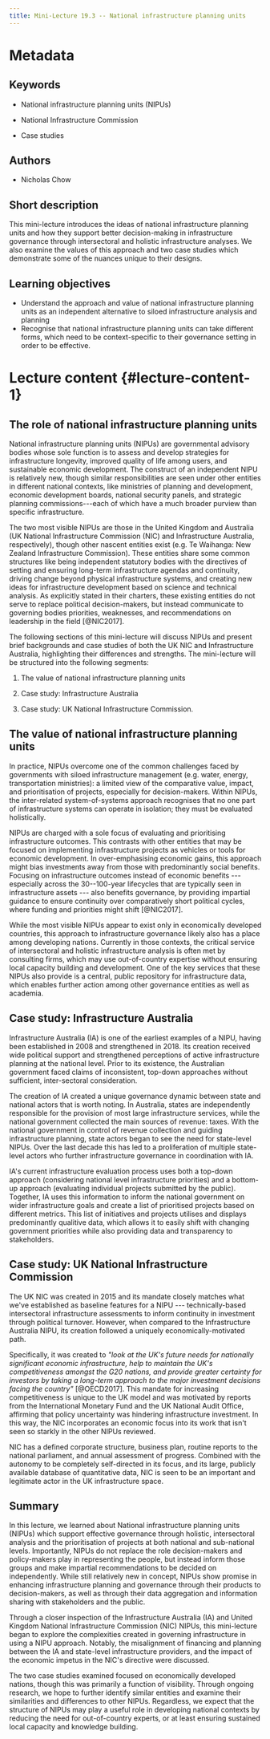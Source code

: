 ```yaml
---
title: Mini-Lecture 19.3 -- National infrastructure planning units
---
```


# Metadata 

## Keywords

-   National infrastructure planning units (NIPUs)

-   National Infrastructure Commission

-   Case studies

## Authors

-   Nicholas Chow

## Short description

This mini-lecture introduces the ideas of national infrastructure
planning units and how they support better decision-making in
infrastructure governance through intersectoral and holistic
infrastructure analyses. We also examine the values of this approach and
two case studies which demonstrate some of the nuances unique to their
designs.

## Learning objectives 

-   Understand the approach and value of national infrastructure
    planning units as an independent alternative to siloed
    infrastructure analysis and planning
-   Recognise that national infrastructure planning units can take
    different forms, which need to be context-specific to their
    governance setting in order to be effective.

# Lecture content  {#lecture-content-1}

## The role of national infrastructure planning units

National infrastructure planning units (NIPUs) are governmental advisory
bodies whose sole function is to assess and develop strategies for
infrastructure longevity, improved quality of life among users, and
sustainable economic development. The construct of an independent NIPU
is relatively new, though similar responsibilities are seen under other
entities in different national contexts, like ministries of planning and
development, economic development boards, national security panels, and
strategic planning commissions---each of which have a much broader
purview than specific infrastructure.

The two most visible NIPUs are those in the United Kingdom and Australia
(UK National Infrastructure Commission (NIC) and Infrastructure
Australia, respectively), though other nascent entities exist (e.g. Te
Waihanga: New Zealand Infrastructure Commission). These entities share
some common structures like being independent statutory bodies with the
directives of setting and ensuring long-term infrastructure agendas and
continuity, driving change beyond physical infrastructure systems, and
creating new ideas for infrastructure development based on science and
technical analysis. As explicitly stated in their charters, these
existing entities do not serve to replace political decision-makers, but
instead communicate to governing bodies priorities, weaknesses, and
recommendations on leadership in the field [@NIC2017].

The following sections of this mini-lecture will discuss NIPUs and
present brief backgrounds and case studies of both the UK NIC and
Infrastructure Australia, highlighting their differences and strengths.
The mini-lecture will be structured into the following segments:

1)  The value of national infrastructure planning units

2)  Case study: Infrastructure Australia

3)  Case study: UK National Infrastructure Commission.

## The value of national infrastructure planning units

In practice, NIPUs overcome one of the common challenges faced by
governments with siloed infrastructure management (e.g. water, energy,
transportation ministries): a limited view of the comparative value,
impact, and prioritisation of projects, especially for decision-makers.
Within NIPUs, the inter-related system-of-systems approach recognises
that no one part of infrastructure systems can operate in isolation;
they must be evaluated holistically.

NIPUs are charged with a sole focus of evaluating and prioritising
infrastructure outcomes. This contrasts with other entities that may be
focused on implementing infrastructure projects as vehicles or tools for
economic development. In over-emphasising economic gains, this approach
might bias investments away from those with predominantly social
benefits. Focusing on infrastructure outcomes instead of economic
benefits --- especially across the 30--100-year lifecycles that are
typically seen in infrastructure assets --- also benefits governance, by
providing impartial guidance to ensure continuity over comparatively
short political cycles, where funding and priorities might shift
[@NIC2017].

While the most visible NIPUs appear to exist only in economically
developed countries, this approach to infrastructure governance likely
also has a place among developing nations. Currently in those contexts,
the critical service of intersectoral and holistic infrastructure
analysis is often met by consulting firms, which may use out-of-country
expertise without ensuring local capacity building and development. One
of the key services that these NIPUs also provide is a central, public
repository for infrastructure data, which enables further action among
other governance entities as well as academia.

## Case study: Infrastructure Australia

Infrastructure Australia (IA) is one of the earliest examples of a NIPU,
having been established in 2008 and strengthened in 2018. Its creation
received wide political support and strengthened perceptions of active
infrastructure planning at the national level. Prior to its existence,
the Australian government faced claims of inconsistent, top-down
approaches without sufficient, inter-sectoral consideration.

The creation of IA created a unique governance dynamic between state and
national actors that is worth noting. In Australia, states are
independently responsible for the provision of most large infrastructure
services, while the national government collected the main sources of
revenue: taxes. With the national government in control of revenue
collection and guiding infrastructure planning, state actors began to
see the need for state-level NIPUs. Over the last decade this has led to
a proliferation of multiple state-level actors who further
infrastructure governance in coordination with IA.

IA's current infrastructure evaluation process uses both a top-down
approach (considering national level infrastructure priorities) and a
bottom-up approach (evaluating individual projects submitted by the
public). Together, IA uses this information to inform the national
government on wider infrastructure goals and create a list of
prioritised projects based on different metrics. This list of
initiatives and projects utilises and displays predominantly qualitive
data, which allows it to easily shift with changing government
priorities while also providing data and transparency to stakeholders.

## Case study: UK National Infrastructure Commission

The UK NIC was created in 2015 and its mandate closely matches what
we've established as baseline features for a NIPU --- technically-based
intersectoral infrastructure assessments to inform continuity in
investment through political turnover. However, when compared to the
Infrastructure Australia NIPU, its creation followed a uniquely
economically-motivated path.

Specifically, it was created to *"look at the UK's future needs for
nationally significant economic infrastructure, help to maintain the
UK's competitiveness amongst the G20 nations, and provide greater
certainty for investors by taking a long-term approach to the major
investment decisions facing the country"* [@OECD2017]. This mandate
for increasing competitiveness is unique to the UK model and was
motivated by reports from the International Monetary Fund and the UK
National Audit Office, affirming that policy uncertainty was hindering
infrastructure investment. In this way, the NIC incorporates an economic
focus into its work that isn't seen so starkly in the other NIPUs
reviewed.

NIC has a defined corporate structure, business plan, routine reports to
the national parliament, and annual assessment of progress. Combined
with the autonomy to be completely self-directed in its focus, and its
large, publicly available database of quantitative data, NIC is seen to
be an important and legitimate actor in the UK infrastructure space.

## Summary

In this lecture, we learned about National infrastructure planning units
(NIPUs) which support effective governance through holistic,
intersectoral analysis and the prioritisation of projects at both
national and sub-national levels. Importantly, NIPUs do not replace the
role decision-makers and policy-makers play in representing the people,
but instead inform those groups and make impartial recommendations to be
decided on independently. While still relatively new in concept, NIPUs
show promise in enhancing infrastructure planning and governance through
their products to decision-makers, as well as through their data
aggregation and information sharing with stakeholders and the public.

Through a closer inspection of the Infrastructure Australia (IA) and
United Kingdom National Infrastructure Commission (NIC) NIPUs, this
mini-lecture began to explore the complexities created in governing
infrastructure in using a NIPU approach. Notably, the misalignment of
financing and planning between the IA and state-level infrastructure
providers, and the impact of the economic impetus in the NIC's directive
were discussed.

The two case studies examined focused on economically developed nations,
though this was primarily a function of visibility. Through ongoing
research, we hope to further identify similar entities and examine their
similarities and differences to other NIPUs. Regardless, we expect that
the structure of NIPUs may play a useful role in developing national
contexts by reducing the need for out-of-country experts, or at least
ensuring sustained local capacity and knowledge building.

## 
